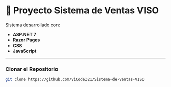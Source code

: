 # 🛒 Proyecto Sistema de Ventas VISO

Sistema desarrollado con:
- **ASP.NET 7**
- **Razor Pages**
- **CSS**
- **JavaScript**

---

### Clonar el Repositorio
```bash
git clone https://github.com/ViCode321/Sistema-de-Ventas-VISO
```

